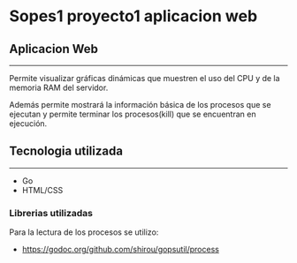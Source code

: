 # Sopes1 proyecto1 aplicacion web

## Aplicacion Web
---
Permite visualizar gráficas dinámicas que muestren el uso del CPU y de la memoria RAM del servidor.

Además permite mostrará la información básica de los procesos que se ejecutan y permite terminar los procesos(kill) que se encuentran en ejecución.

## Tecnologia utilizada
---
- Go
- HTML/CSS

### Librerias utilizadas
Para la lectura de los procesos se utilizo:
- https://godoc.org/github.com/shirou/gopsutil/process